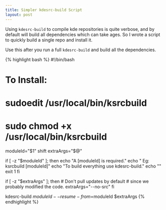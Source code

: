 ```yaml
---
title: Simpler kdesrc-build Script
layout: post
---
```


Using `kdesrc-build` to compile kde repositories is quite verbose, and by default will build all dependencies which can take ages. So I wrote a script to quickly build a single repo and install it.

Use this after you run a full `kdesrc-build` and build all the dependencies.

{% highlight bash %}
#!/bin/bash

# To Install:
# sudoedit /usr/local/bin/ksrcbuild
# sudo chmod +x /usr/local/bin/ksrcbuild

moduleId="$1"
shift
extraArgs="$@"

if [ -z "$moduleId" ]; then
	echo "A [moduleId] is required."
	echo "    Eg: ksrcbuild [moduleId]"
	echo "To build everything use kdesrc-build."
	echo ""
	exit 1
fi

if [ -z "$extraArgs" ]; then
	# Don't pull updates by default
	# since we probably modified the code.
	extraArgs="--no-src"
fi

kdesrc-build $moduleId --resume-from=$moduleId $extraArgs
{% endhighlight %}

